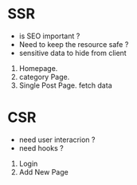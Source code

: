 # SSR

- is SEO important ?
- Need to keep the resource safe ?
- sensitive data to hide from client

1. Homepage.
2. category Page.
3. Single Post Page.
   fetch data

# CSR

- need user interacrion ?
- need hooks ?

1. Login
2. Add New Page
